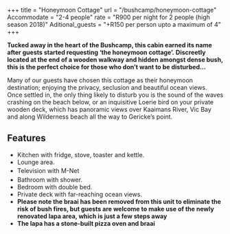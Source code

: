 +++
title = "Honeymoon Cottage"
url = "/bushcamp/honeymoon-cottage"
Accommodate = "2-4 people"
rate = "R900 per night for 2 people (high season 2018)"
Aditional_guests = "+R150 per person upto a maximum of 4"
+++

**Tucked away in the heart of the Bushcamp, this cabin earned its name after guests started requesting ‘the honeymoon cottage’.** **Discreetly located at the end of a wooden walkway and hidden amongst dense bush, this is the perfect choice for those who don’t want to be disturbed…**

Many of our guests have chosen this cottage as their honeymoon destination; enjoying the privacy, seclusion and beautiful ocean views. Once settled in, the only thing likely to disturb you is the sound of the waves crashing on the beach below, or an inquisitive Loerie bird on your private wooden deck, which has panoramic views over Kaaimans River, Vic Bay and along Wilderness beach all the way to Gericke’s point.

## Features

*   Kitchen with fridge, stove, toaster and kettle.
*   Lounge area.
*   <span style="line-height: 24px;">Television with M-Net</span>
*   Bathroom with shower.
*   Bedroom with double bed.
*   Private deck with far-reaching ocean views.
*   **Please note the braai has been removed from this unit to eliminate the risk of bush fires, but guests are welcome to make use of the newly renovated lapa area, which is just a few steps away**
*   **The lapa has a stone-built pizza oven and braai**